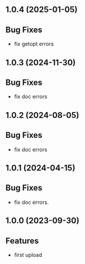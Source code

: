 ## 1.0.4 (2025-01-05)

## Bug Fixes

- fix getopt errors

## 1.0.3 (2024-11-30)

## Bug Fixes

- fix doc errors

## 1.0.2 (2024-08-05)

## Bug Fixes

- fix doc errors

## 1.0.1 (2024-04-15)

## Bug Fixes

- fix doc errors.

## 1.0.0 (2023-09-30)

## Features

- first upload